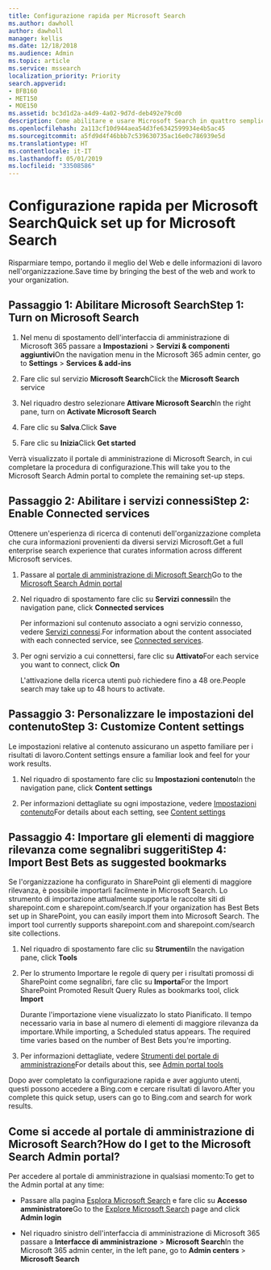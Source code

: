 ```yaml
---
title: Configurazione rapida per Microsoft Search
ms.author: dawholl
author: dawholl
manager: kellis
ms.date: 12/18/2018
ms.audience: Admin
ms.topic: article
ms.service: mssearch
localization_priority: Priority
search.appverid:
- BFB160
- MET150
- MOE150
ms.assetid: bc3d1d2a-a4d9-4a02-9d7d-deb492e79cd0
description: Come abilitare e usare Microsoft Search in quattro semplici passaggi.
ms.openlocfilehash: 2a113cf10d944aea54d3fe6342599934e4b5ac45
ms.sourcegitcommit: a5fd9d4f46bbb7c539630735ac16e0c786939e5d
ms.translationtype: HT
ms.contentlocale: it-IT
ms.lasthandoff: 05/01/2019
ms.locfileid: "33508586"
---
```

# <a name="quick-set-up-for-microsoft-search"></a><span data-ttu-id="4fd4f-103">Configurazione rapida per Microsoft Search</span><span class="sxs-lookup"><span data-stu-id="4fd4f-103">Quick set up for Microsoft Search</span></span>

<span data-ttu-id="4fd4f-104">Risparmiare tempo, portando il meglio del Web e delle informazioni di lavoro nell'organizzazione.</span><span class="sxs-lookup"><span data-stu-id="4fd4f-104">Save time by bringing the best of the web and work to your organization.</span></span>
  
## <a name="step-1-turn-on-microsoft-search"></a><span data-ttu-id="4fd4f-105">Passaggio 1: Abilitare Microsoft Search</span><span class="sxs-lookup"><span data-stu-id="4fd4f-105">Step 1: Turn on Microsoft Search</span></span>

1. <span data-ttu-id="4fd4f-106">Nel menu di spostamento dell'interfaccia di amministrazione di Microsoft 365 passare a **Impostazioni** \> **Servizi &amp; componenti aggiuntivi**</span><span class="sxs-lookup"><span data-stu-id="4fd4f-106">On the navigation menu in the Microsoft 365 admin center, go to **Settings** \> **Services &amp; add-ins**</span></span>
    
2. <span data-ttu-id="4fd4f-107">Fare clic sul servizio **Microsoft Search**</span><span class="sxs-lookup"><span data-stu-id="4fd4f-107">Click the **Microsoft Search** service</span></span> 
    
3. <span data-ttu-id="4fd4f-108">Nel riquadro destro selezionare **Attivare Microsoft Search**</span><span class="sxs-lookup"><span data-stu-id="4fd4f-108">In the right pane, turn on **Activate Microsoft Search**</span></span>
    
4. <span data-ttu-id="4fd4f-109">Fare clic su **Salva**.</span><span class="sxs-lookup"><span data-stu-id="4fd4f-109">Click **Save**</span></span>
    
5. <span data-ttu-id="4fd4f-110">Fare clic su **Inizia**</span><span class="sxs-lookup"><span data-stu-id="4fd4f-110">Click **Get started**</span></span>
  
<span data-ttu-id="4fd4f-111">Verrà visualizzato il portale di amministrazione di Microsoft Search, in cui completare la procedura di configurazione.</span><span class="sxs-lookup"><span data-stu-id="4fd4f-111">This will take you to the Microsoft Search Admin portal to complete the remaining set-up steps.</span></span>
    
## <a name="step-2-enable-connected-services"></a><span data-ttu-id="4fd4f-112">Passaggio 2: Abilitare i servizi connessi</span><span class="sxs-lookup"><span data-stu-id="4fd4f-112">Step 2: Enable Connected services</span></span>

<span data-ttu-id="4fd4f-113">Ottenere un'esperienza di ricerca di contenuti dell'organizzazione completa che cura informazioni provenienti da diversi servizi Microsoft.</span><span class="sxs-lookup"><span data-stu-id="4fd4f-113">Get a full enterprise search experience that curates information across different Microsoft services.</span></span>
  
1. <span data-ttu-id="4fd4f-114">Passare al [portale di amministrazione di Microsoft Search](https://www.bingforbusiness.com/admin)</span><span class="sxs-lookup"><span data-stu-id="4fd4f-114">Go to the [Microsoft Search Admin portal](https://www.bingforbusiness.com/admin)</span></span>
    
2. <span data-ttu-id="4fd4f-115">Nel riquadro di spostamento fare clic su **Servizi connessi**</span><span class="sxs-lookup"><span data-stu-id="4fd4f-115">In the navigation pane, click **Connected services**</span></span>
    
    <span data-ttu-id="4fd4f-116">Per informazioni sul contenuto associato a ogni servizio connesso, vedere [Servizi connessi](connected-services.md).</span><span class="sxs-lookup"><span data-stu-id="4fd4f-116">For information about the content associated with each connected service, see [Connected services](connected-services.md).</span></span>
    
3. <span data-ttu-id="4fd4f-117">Per ogni servizio a cui connettersi, fare clic su **Attivato**</span><span class="sxs-lookup"><span data-stu-id="4fd4f-117">For each service you want to connect, click **On**</span></span>
    
    <span data-ttu-id="4fd4f-118">L'attivazione della ricerca utenti può richiedere fino a 48 ore.</span><span class="sxs-lookup"><span data-stu-id="4fd4f-118">People search may take up to 48 hours to activate.</span></span>
    
## <a name="step-3-customize-content-settings"></a><span data-ttu-id="4fd4f-119">Passaggio 3: Personalizzare le impostazioni del contenuto</span><span class="sxs-lookup"><span data-stu-id="4fd4f-119">Step 3: Customize Content settings</span></span>

<span data-ttu-id="4fd4f-120">Le impostazioni relative al contenuto assicurano un aspetto familiare per i risultati di lavoro.</span><span class="sxs-lookup"><span data-stu-id="4fd4f-120">Content settings ensure a familiar look and feel for your work results.</span></span> 
  
1. <span data-ttu-id="4fd4f-121">Nel riquadro di spostamento fare clic su **Impostazioni contenuto**</span><span class="sxs-lookup"><span data-stu-id="4fd4f-121">In the navigation pane, click **Content settings**</span></span>
    
2. <span data-ttu-id="4fd4f-122">Per informazioni dettagliate su ogni impostazione, vedere [Impostazioni contenuto](content-settings.md)</span><span class="sxs-lookup"><span data-stu-id="4fd4f-122">For details about each setting, see [Content settings](content-settings.md)</span></span>
    
## <a name="step-4-import-best-bets-as-suggested-bookmarks"></a><span data-ttu-id="4fd4f-123">Passaggio 4: Importare gli elementi di maggiore rilevanza come segnalibri suggeriti</span><span class="sxs-lookup"><span data-stu-id="4fd4f-123">Step 4: Import Best Bets as suggested bookmarks</span></span>

<span data-ttu-id="4fd4f-p101">Se l'organizzazione ha configurato in SharePoint gli elementi di maggiore rilevanza, è possibile importarli facilmente in Microsoft Search. Lo strumento di importazione attualmente supporta le raccolte siti di sharepoint.com e sharepoint.com/search.</span><span class="sxs-lookup"><span data-stu-id="4fd4f-p101">If your organization has Best Bets set up in SharePoint, you can easily import them into Microsoft Search. The import tool currently supports sharepoint.com and sharepoint.com/search site collections.</span></span> 
  
1. <span data-ttu-id="4fd4f-126">Nel riquadro di spostamento fare clic su **Strumenti**</span><span class="sxs-lookup"><span data-stu-id="4fd4f-126">In the navigation pane, click **Tools**</span></span>
    
2. <span data-ttu-id="4fd4f-127">Per lo strumento Importare le regole di query per i risultati promossi di SharePoint come segnalibri, fare clic su **Importa**</span><span class="sxs-lookup"><span data-stu-id="4fd4f-127">For the Import SharePoint Promoted Result Query Rules as bookmarks tool, click **Import**</span></span>
    
    <span data-ttu-id="4fd4f-p102">Durante l'importazione viene visualizzato lo stato Pianificato. Il tempo necessario varia in base al numero di elementi di maggiore rilevanza da importare.</span><span class="sxs-lookup"><span data-stu-id="4fd4f-p102">While importing, a Scheduled status appears. The required time varies based on the number of Best Bets you're importing.</span></span>
    
3. <span data-ttu-id="4fd4f-130">Per informazioni dettagliate, vedere [Strumenti del portale di amministrazione](admin-portal-tools.md)</span><span class="sxs-lookup"><span data-stu-id="4fd4f-130">For details about this, see [Admin portal tools](admin-portal-tools.md)</span></span>
    
<span data-ttu-id="4fd4f-131">Dopo aver completato la configurazione rapida e aver aggiunto utenti, questi possono accedere a Bing.com e cercare risultati di lavoro.</span><span class="sxs-lookup"><span data-stu-id="4fd4f-131">After you complete this quick setup, users can go to Bing.com and search for work results.</span></span> 
  
## <a name="how-do-i-get-to-the-microsoft-search-admin-portal"></a><span data-ttu-id="4fd4f-132">Come si accede al portale di amministrazione di Microsoft Search?</span><span class="sxs-lookup"><span data-stu-id="4fd4f-132">How do I get to the Microsoft Search Admin portal?</span></span>

<span data-ttu-id="4fd4f-133">Per accedere al portale di amministrazione in qualsiasi momento:</span><span class="sxs-lookup"><span data-stu-id="4fd4f-133">To get to the Admin portal at any time:</span></span>
  
- <span data-ttu-id="4fd4f-134">Passare alla pagina [Esplora Microsoft Search](https://www.bing.com/business/explore) e fare clic su **Accesso amministratore**</span><span class="sxs-lookup"><span data-stu-id="4fd4f-134">Go to the [Explore Microsoft Search](https://www.bing.com/business/explore) page and click **Admin login**</span></span>
    
- <span data-ttu-id="4fd4f-135">Nel riquadro sinistro dell'interfaccia di amministrazione di Microsoft 365 passare a **Interfacce di amministrazione** \> **Microsoft Search**</span><span class="sxs-lookup"><span data-stu-id="4fd4f-135">In the Microsoft 365 admin center, in the left pane, go to **Admin centers** \> **Microsoft Search**</span></span>

  

